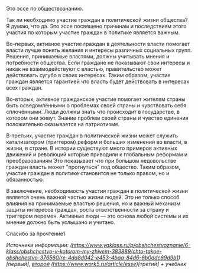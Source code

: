 Это эссе по обществознанию.
 
Так ли необходимо участие граждан в политической жизни общества? Я думаю, что да. Это эссе посвящено причинам и последствиям этого участия по которым участие граждан в политике является важным.
 
Во-первых, активное участие граждан в деятельности власти помогает власти лучше понять желания и интересы различных социальных групп. Решения, принимаемые властями, должны учитывать мнения и потребности общества. Если граждане не показывают свои интересы и никак не взаимодействуют с властью, правительство может действовать сугубо в своих интересах. Таким образом, участие граждан является гарантией что власть будет действовать в интересах всех граждан.
 
Во-вторых, активное гражданское участие помогает жителям страны быть осведомлёнными о проблемах своей страны и чувствовать себя сплочёнными. Люди должны знать что происходит в государстве, в котором они живут. Знание проблем своей страны и чувство единения положительно сказывается на патриотизме.
 
В-третьих, участие граждан в политической жизни может служить катализатором (триггером) реформ и больших изменений во власти, в жизни, в стране. В истории существуют много примеров активных движений и революций которые приводили к глобальным реформам и преобразованиям Это показывает что при большом недовольстве граждан власть может "прогнуться" под общество. Таким образом, участие граждан в политике становится не только правом, но и обязанностью.
 
В заключение, необходимость участия граждан в политической жизни является очень важной частью жизни людей. Это не только способ влияния на принимаемые властью решения, но и важный механизм защиты интересов граждан, роста ответственности за страну и триггером перемен. Активные люди — это основа любой системы и их мнение должно быть услышано и учитано.
 
 
Спасибо за прочтение1

*Источники информации: (https://www.yaklass.ru/p/obshchestvoznanie/6-klass/obshchestvo-v-kotorom-my-zhivem-383889/chto-takoe-obshchestvo-376560/re-4da8d042-e453-4baa-84d6-6b0ddc69d9b1)[первый], [второй](https://bguor.ru/subjects/ae-umk-history/html/society/html_pages/h3/h3_1.html) (https://www.work5.ru/article/esse)[третий] + учебник*
